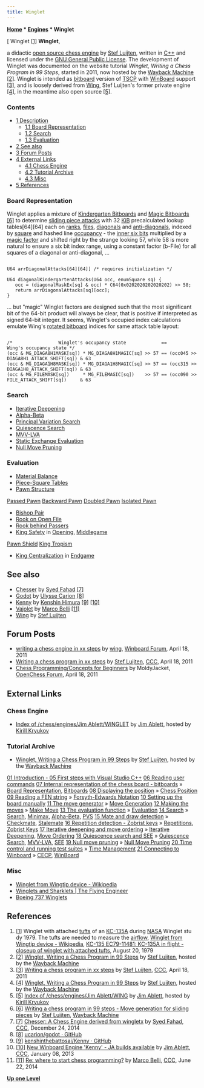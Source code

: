 ```yaml
---
title: Winglet
---
```

**[Home](Home "Home") \* [Engines](Engines "Engines") \* Winglet**



[ Winglet <a id="cite-note-1" href="#cite-ref-1">[1]</a>
**Winglet**,  

a didactic [open source chess engine](Category:Open_Source "Category:Open Source") by [Stef Luijten](index.php?title=Stef_Luijten&action=edit&redlink=1 "Stef Luijten (page does not exist)"), written in [C++](Cpp "Cpp") and licensed under the [GNU General Public License](Free_Software_Foundation#GPL "Free Software Foundation"). 
The development of Winglet was documented on the website tutorial *Winglet, Writing a Chess Program in 99 Steps*, started in 2011, now hosted by the [Wayback Machine](https://en.wikipedia.org/wiki/Wayback_Machine) <a id="cite-note-2" href="#cite-ref-2">[2]</a>. 
Winglet is intended as [bitboard](Bitboards "Bitboards") version of [TSCP](TSCP "TSCP") with [WinBoard](WinBoard "WinBoard") support <a id="cite-note-3" href="#cite-ref-3">[3]</a>, 
and is loosely derived from [Wing](Wing "Wing"), Stef Luijten's former private engine <a id="cite-note-4" href="#cite-ref-4">[4]</a>, 
in the meantime also open source <a id="cite-note-5" href="#cite-ref-5">[5]</a>. 



### Contents


* [1 Description](#description)
	+ [1.1 Board Representation](#board-representation)
	+ [1.2 Search](#search)
	+ [1.3 Evaluation](#evaluation)
* [2 See also](#see-also)
* [3 Forum Posts](#forum-posts)
* [4 External Links](#external-links)
	+ [4.1 Chess Engine](#chess-engine)
	+ [4.2 Tutorial Archive](#tutorial-archive)
	+ [4.3 Misc](#misc)
* [5 References](#references)






### Board Representation


Winglet applies a mixture of [Kindergarten Bitboards](Kindergarten_Bitboards "Kindergarten Bitboards") and [Magic Bitboards](Magic_Bitboards "Magic Bitboards") <a id="cite-note-6" href="#cite-ref-6">[6]</a> to determine [sliding piece attacks](Sliding_Piece_Attacks "Sliding Piece Attacks") with 32 [KiB](https://en.wikipedia.org/wiki/Kibibyte) precalculated lookup tables[64][64] each on [ranks](Ranks "Ranks"), [files](Files "Files"), [diagonals](Diagonals "Diagonals") and [anti-diagonals](Anti-Diagonals "Anti-Diagonals"), indexed by [square](Squares "Squares") and hashed line [occupancy](Occupancy "Occupancy") - the [inner six bits](First_Rank_Attacks#TheOuterSquares "First Rank Attacks") multiplied by a [magic factor](Magic_Bitboards "Magic Bitboards") and shifted right by the strange looking 57, while 58 is more natural to ensure a six bit index range, using a constant factor (b-File) for all squares of a diagonal or anti-diagonal, ...




```

U64 arrDiagonalAttacks[64][64]] /* requires initialization */

U64 diagonalKindergartenAttacks(U64 occ, enumSquare sq) {
   occ = (diagonalMaskEx[sq] & occ) * C64(0x0202020202020202) >> 58;
   return arrDiagonalAttacks[sq][occ];
}

```

... but "magic" Winglet factors are designed such that the most significant bit of the 64-bit product will always be clear, that is positive if interpreted as signed 64-bit integer. It seems, Winglet's occupied index calculations emulate Wing's [rotated bitboard](Rotated_Bitboards "Rotated Bitboards") indices for same attack table layout:




```

/*                 Winglet's occupancy state             ==            Wing's occupancy state */
(occ & MG_DIAGA8H1MASK[sq]) * MG_DIAGA8H1MAGIC[sq] >> 57 == (occ045 >> DIAGA8H1_ATTACK_SHIFT[sq]) & 63
(occ & MG_DIAGA1H8MASK[sq]) * MG_DIAGA1H8MAGIC[sq] >> 57 == (occ315 >> DIAGA1H8_ATTACK_SHIFT[sq]) & 63
(occ & MG_FILEMASK[sq])     * MG_FILEMAGIC[sq])    >> 57 == (occ090 >> FILE_ATTACK_SHIFT[sq])     & 63

```

### Search


* [Iterative Deepening](Iterative_Deepening "Iterative Deepening")
* [Alpha-Beta](Alpha-Beta "Alpha-Beta")
* [Principal Variation Search](Principal_Variation_Search "Principal Variation Search")
* [Quiescence Search](Quiescence_Search "Quiescence Search")
* [MVV-LVA](MVV-LVA "MVV-LVA")
* [Static Exchange Evaluation](Static_Exchange_Evaluation "Static Exchange Evaluation")
* [Null Move Pruning](Null_Move_Pruning "Null Move Pruning")


### Evaluation


* [Material Balance](Material#Balance "Material")
* [Piece-Square Tables](Piece-Square_Tables "Piece-Square Tables")
* [Pawn Structure](Pawn_Structure "Pawn Structure")


 [Passed Pawn](Passed_Pawn "Passed Pawn")
 [Backward Pawn](Backward_Pawn "Backward Pawn")
 [Doubled Pawn](Doubled_Pawn "Doubled Pawn")
 [Isolated Pawn](Isolated_Pawn "Isolated Pawn")
* [Bishop Pair](Bishop_Pair "Bishop Pair")
* [Rook on Open File](Rook_on_Open_File "Rook on Open File")
* [Rook behind Passers](Tarrasch_Rule "Tarrasch Rule")
* [King Safety](King_Safety "King Safety") in [Opening](Opening "Opening"), [Middlegame](Middlegame "Middlegame")


 [Pawn Shield](King_Safety#PawnShield "King Safety")
 [King Tropism](King_Safety#KingTropism "King Safety")
* [King Centralization](King_Centralization "King Centralization") in [Endgame](Endgame "Endgame")


## See also


* [Chesser](index.php?title=Chesser&action=edit&redlink=1 "Chesser (page does not exist)") by [Syed Fahad](Syed_Fahad "Syed Fahad") <a id="cite-note-7" href="#cite-ref-7">[7]</a>
* [Godot](Godot "Godot") by [Ulysse Carion](index.php?title=Ulysse_Carion&action=edit&redlink=1 "Ulysse Carion (page does not exist)") <a id="cite-note-8" href="#cite-ref-8">[8]</a>
* [Kenny](index.php?title=Kenny&action=edit&redlink=1 "Kenny (page does not exist)") by [Kenshin Himura](index.php?title=Kenshin_Himura&action=edit&redlink=1 "Kenshin Himura (page does not exist)") <a id="cite-note-9" href="#cite-ref-9">[9]</a> <a id="cite-note-10" href="#cite-ref-10">[10]</a>
* [Vajolet](Vajolet "Vajolet") by [Marco Belli](Marco_Belli "Marco Belli") <a id="cite-note-11" href="#cite-ref-11">[11]</a>
* [Wing](Wing "Wing") by [Stef Luijten](index.php?title=Stef_Luijten&action=edit&redlink=1 "Stef Luijten (page does not exist)")


## Forum Posts


* [writing a chess engine in xx steps](http://www.open-aurec.com/wbforum/viewtopic.php?f=4&t=51701) by [wing](index.php?title=Stef_Luijten&action=edit&redlink=1 "Stef Luijten (page does not exist)"), [Winboard Forum](Computer_Chess_Forums "Computer Chess Forums"), April 18, 2011
* [Writing a chess program in xx steps](http://www.talkchess.com/forum/viewtopic.php?t=38787) by [Stef Luijten](index.php?title=Stef_Luijten&action=edit&redlink=1 "Stef Luijten (page does not exist)"), [CCC](CCC "CCC"), April 18, 2011
* [Chess Programming/Concepts for Beginners](http://www.open-chess.org/viewtopic.php?f=5&t=1354) by MoldyJacket, [OpenChess Forum](Computer_Chess_Forums "Computer Chess Forums"), April 18, 2011


## External Links


### Chess Engine


* [Index of /chess/engines/Jim Ablett/WINGLET](http://kirr.homeunix.org/chess/engines/Jim%20Ablett/WINGLET/) by [Jim Ablett](Jim_Ablett "Jim Ablett"), hosted by [Kirill Kryukov](Kirill_Kryukov "Kirill Kryukov")


### Tutorial Archive


* [Winglet, Writing a Chess Program in 99 Steps](http://web.archive.org/web/20120621100214/http://www.sluijten.com/winglet/) by [Stef Luijten](index.php?title=Stef_Luijten&action=edit&redlink=1 "Stef Luijten (page does not exist)"), hosted by the [Wayback Machine](https://en.wikipedia.org/wiki/Wayback_Machine)


 [01 Introduction - 05 First steps with Visual Studio C++](http://web.archive.org/web/20120621100214/http://www.sluijten.com/winglet/#02%20%20Anatomy%20of%20a%20chess%20program)
 [06 Reading user commands](http://web.archive.org/web/20120112065051/http://www.sluijten.com/winglet/06commands01.htm#06%20%20Reading%20user%20commands)
 [07 Internal representation of the chess board - bitboards](http://web.archive.org/web/20120112114121/http://www.sluijten.com/winglet/07boardrep01.htm) » [Board Representation](Board_Representation "Board Representation"), [Bitboards](Bitboards "Bitboards")
 [08 Displaying the position](http://web.archive.org/web/20120112084004/http://www.sluijten.com/winglet/08display01.htm) » [Chess Position](Chess_Position "Chess Position")
 [09 Reading a FEN string](http://web.archive.org/web/20120112113815/http://www.sluijten.com/winglet/09readfen01.htm) » [Forsyth-Edwards Notation](Forsyth-Edwards_Notation "Forsyth-Edwards Notation")
 [10 Setting up the board manually](http://web.archive.org/web/20120112113841/http://www.sluijten.com/winglet/10setup01.htm)
 [11 The move generator](http://web.archive.org/web/20120112113911/http://www.sluijten.com/winglet/11movegen01.htm) » [Move Generation](Move_Generation "Move Generation")
 [12 Making the moves](http://web.archive.org/web/20120112114201/http://www.sluijten.com/winglet/12makemove01.htm) » [Make Move](Make_Move "Make Move")
 [13 The evaluation function](http://web.archive.org/web/20120112114146/http://www.sluijten.com/winglet/13evaluation01.htm) » [Evaluation](Evaluation "Evaluation")
 [14 Search](http://web.archive.org/web/20120713102202/http://www.sluijten.com/winglet/14search01.htm) » [Search](Search "Search"), [Minimax](Minimax "Minimax"), [Alpha-Beta](Alpha-Beta "Alpha-Beta"), [PVS](Principal_Variation_Search "Principal Variation Search")
 [15 Mate and draw detection](http://web.archive.org/web/20120112114126/http://www.sluijten.com/winglet/15draw01.htm) » [Checkmate](Checkmate "Checkmate"), [Stalemate](Stalemate "Stalemate")
 [16 Repetition detection - Zobrist keys](http://web.archive.org/web/20110722072635/http://www.sluijten.com/winglet/16repetition01.htm) » [Repetitions](Repetitions "Repetitions"), [Zobrist Keys](Zobrist_Hashing "Zobrist Hashing")
 [17 Iterative deepening and move ordering](http://web.archive.org/web/20120112113836/http://www.sluijten.com/winglet/17iterativedeepening01.htm) » [Iterative Deepening](Iterative_Deepening "Iterative Deepening"), [Move Ordering](Move_Ordering "Move Ordering")
 [18 Quiescence search and SEE](http://web.archive.org/web/20120112113805/http://www.sluijten.com/winglet/18quiesc01.htm) » [Quiescence Search](Quiescence_Search "Quiescence Search"), [MVV-LVA](MVV-LVA "MVV-LVA"), [SEE](Static_Exchange_Evaluation "Static Exchange Evaluation")
 [19 Null move pruning](http://web.archive.org/web/20120112113901/http://www.sluijten.com/winglet/19nullmove01.htm) » [Null Move Pruning](Null_Move_Pruning "Null Move Pruning")
 [20 Time control and running test suites](http://web.archive.org/web/20120111180207/http://www.sluijten.com/winglet/20timecontrol01.htm) » [Time Management](Time_Management "Time Management")
 [21 Connecting to Winboard](http://web.archive.org/web/20120109090839/http://www.sluijten.com/winglet/21winboard01.htm) » [CECP](Chess_Engine_Communication_Protocol "Chess Engine Communication Protocol"), [WinBoard](WinBoard "WinBoard")
### Misc


* [Winglet from Wingtip device - Wikipedia](https://en.wikipedia.org/wiki/Wingtip_device#Winglet)
* [Winglets and Sharklets | The Flying Engineer](http://theflyingengineer.com/flightdeck/winglets-and-sharklets/)
* [Boeing 737 Winglets](http://www.b737.org.uk/winglets.htm)


## References


1. <a id="cite-ref-1" href="#cite-note-1">[1]</a> Winglet with attached [tufts](https://en.wikipedia.org/wiki/Tuft_%28aeronautics%29) of an [KC-135A](https://en.wikipedia.org/wiki/Boeing_KC-135_Stratotanker) during [NASA](https://en.wikipedia.org/wiki/NASA) Winglet stu dy 1979. The tufts are needed to measure the [airflow](https://en.wikipedia.org/wiki/Airflow), [Winglet from Wingtip device - Wikipedia](https://en.wikipedia.org/wiki/Wingtip_device#Winglet), [KC-135 EC79-11481: KC-135A in flight - closeup of winglet with attached tufts](http://www.dfrc.nasa.gov/Gallery/Photo/KC-135/HTML/EC79-11481.html), August 20, 1979
2. <a id="cite-ref-2" href="#cite-note-2">[2]</a> [Winglet, Writing a Chess Program in 99 Steps](http://web.archive.org/web/20120621100214/http://www.sluijten.com/winglet/) by [Stef Luijten](index.php?title=Stef_Luijten&action=edit&redlink=1 "Stef Luijten (page does not exist)"), hosted by the [Wayback Machine](https://en.wikipedia.org/wiki/Wayback_Machine)
3. <a id="cite-ref-3" href="#cite-note-3">[3]</a> [Writing a chess program in xx steps](http://www.talkchess.com/forum/viewtopic.php?t=38787) by [Stef Luijten](index.php?title=Stef_Luijten&action=edit&redlink=1 "Stef Luijten (page does not exist)"), [CCC](CCC "CCC"), April 18, 2011
4. <a id="cite-ref-4" href="#cite-note-4">[4]</a> [Winglet, Writing a Chess Program in 99 Steps](http://web.archive.org/web/20120621100214/http://www.sluijten.com/winglet/) by [Stef Luijten](index.php?title=Stef_Luijten&action=edit&redlink=1 "Stef Luijten (page does not exist)"), hosted by the [Wayback Machine](https://en.wikipedia.org/wiki/Wayback_Machine)
5. <a id="cite-ref-5" href="#cite-note-5">[5]</a> [Index of /chess/engines/Jim Ablett/WING](http://kirr.homeunix.org/chess/engines/Jim%20Ablett/WING/) by [Jim Ablett](Jim_Ablett "Jim Ablett"), hosted by [Kirill Kryukov](Kirill_Kryukov "Kirill Kryukov")
6. <a id="cite-ref-6" href="#cite-note-6">[6]</a> [Writing a chess program in 99 steps - Move generation for sliding pieces](http://web.archive.org/web/20120621060943/http://www.sluijten.com/winglet/11movegen03.htm#Move_generation_for_sliding_pieces_-_magic_bitboards_) by [Stef Luijten](index.php?title=Stef_Luijten&action=edit&redlink=1 "Stef Luijten (page does not exist)"), [Wayback Machine](https://en.wikipedia.org/wiki/Wayback_Machine)
7. <a id="cite-ref-7" href="#cite-note-7">[7]</a> [Chesser: A Chess Engine derived from wingletx](http://www.talkchess.com/forum/viewtopic.php?t=54740) by [Syed Fahad](Syed_Fahad "Syed Fahad"), [CCC](CCC "CCC"), December 24, 2014
8. <a id="cite-ref-8" href="#cite-note-8">[8]</a> [ucarion/godot · GitHub](https://github.com/ucarion/godot)
9. <a id="cite-ref-9" href="#cite-note-9">[9]</a> [kenshinthebattosai/Kenny · GitHub](https://github.com/kenshinthebattosai/kenny)
10. <a id="cite-ref-10" href="#cite-note-10">[10]</a> [New Winboard Engine 'Kenny' - JA builds available](http://www.talkchess.com/forum/viewtopic.php?t=46814) by [Jim Ablett](Jim_Ablett "Jim Ablett"), [CCC](CCC "CCC"), January 08, 2013
11. <a id="cite-ref-11" href="#cite-note-11">[11]</a> [Re: where to start chess programming?](http://www.talkchess.com/forum/viewtopic.php?t=52709&start=18) by [Marco Belli](Marco_Belli "Marco Belli"), [CCC](CCC "CCC"), June 22, 2014

**[Up one Level](Engines "Engines")**







 
